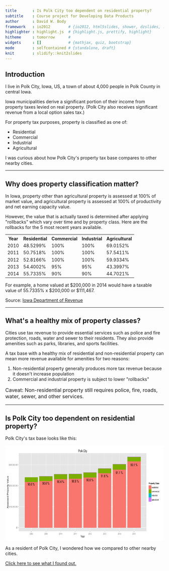 ```yaml
---
title       : Is Polk City too dependent on residential property?
subtitle    : Course project for Developing Data Products
author      : David W. Body
framework   : io2012        # {io2012, html5slides, shower, dzslides, ...}
highlighter : highlight.js  # {highlight.js, prettify, highlight}
hitheme     : tomorrow      #
widgets     : []            # {mathjax, quiz, bootstrap}
mode        : selfcontained # {standalone, draft}
knit        : slidify::knit2slides
---
```


## Introduction

I live in Polk City, Iowa, US, a town of about 4,000 people in Polk County in central Iowa.

Iowa municipalities derive a significant portion of their income from property taxes levied on real property. (Polk City also receives significant revenue from a local option sales tax.)

For property tax purposes, property is classified as one of:

* Residential
* Commercial
* Industrial
* Agricultural

I was curious about how Polk City's property tax base compares to other nearby cities.

---

## Why does property classification matter?

In Iowa, property other than agricultural property is assessed at 100% of market value, and agricultural property is assessed at 100% of productivity and net earning capacity value.

However, the value that is actually taxed is determined after applying "rollbacks" which vary over time and by property class. Here are the rollbacks for the 5 most recent years available.

<table>
<tr><th>Year</th><th>Residential</th><th>Commercial</th><th>Industrial</th><th>Agricultural</th></tr>
<tr><td>2010</td><td>48.5299%</td><td>100%</td><td>100%</td><td>69.0152%</td></tr>
<tr><td>2011</td><td>50.7518%</td><td>100%</td><td>100%</td><td>57.5411%</td></tr>
<tr><td>2012</td><td>52.8166%</td><td>100%</td><td>100%</td><td>59.9334%</td></tr>
<tr><td>2013</td><td>54.4002%</td><td>95%</td><td>95%</td><td>43.3997%</td></tr>
<tr><td>2014</td><td>55.7335%</td><td>90%</td><td>90%</td><td>44.7021%</td></tr>
</table>

For example, a home valued at $200,000 in 2014 would have a taxable value of 55.7335% x $200,000 or $111,467.

Source: [Iowa Department of Revenue](https://tax.iowa.gov/equalization-and-rollbacks)

---

## What's a healthy mix of property classes?

Cities use tax revenue to provide essential services such as police and fire protection, roads, water and sewer to their residents. They also provide amenities such as parks, libraries, and sports facilities.

A tax base with a healthy mix of residential and non-residential property can mean more revenue available for amenities for two reasons:

1. Non-residential property generally produces more tax revenue because it doesn't increase population
2. Commercial and industrial property is subject to lower "rollbacks"

<p style="font-size: 16px">Caveat: Non-residential property still requires police, fire, roads, water, sewer, and other services.</p>

---

## Is Polk City too dependent on residential property?

Polk City's tax base looks like this:

<img src="assets/img/polk-city-tax-base.png" alt="Polk City tax base" height=300/>

As a resident of Polk City, I wondered how we compared to other nearby cities.

[Click here to see what I found out.](https://davidbody.shinyapps.io/polk-city-tax-base)
